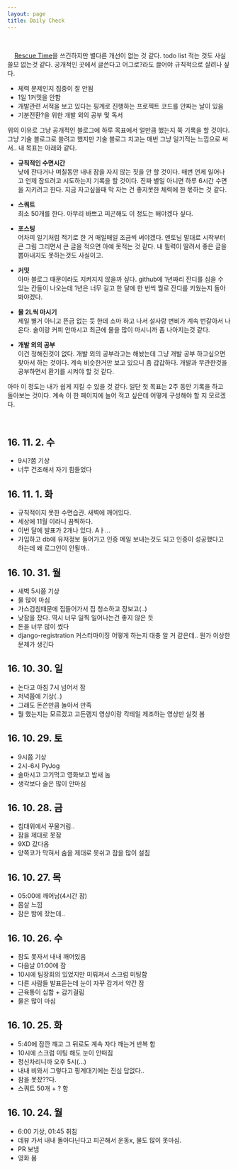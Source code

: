 ```yaml
---
layout: page
title: Daily Check
---
```

<br/>

&nbsp;&nbsp;&nbsp; [Rescue Time](https://www.rescuetime.com/)을 쓰긴하지만 별다른 개선이 없는 것 같다. todo list 적는 것도 사실 쓸모 없는것 같다. 공개적인 곳에서 글쓴다고 어그로?라도 끌어야 규칙적으로 살려나 싶다.    

* 체력 문제인지 집중이 잘 안됨
* 1일 1커밋을 안함
* 개발관련 서적을 보고 있다는 핑계로 진행하는 프로젝트 코드를 안짜는 날이 있음
* 기분전환?을 위한 개발 외의 공부 및 독서

위의 이유로 그냥 공개적인 블로그에 하루 목표에서 얼만큼 했는지 쭉 기록을 할 것이다. 그냥 기술 블로그로 쓸려고 했지만 기술 블로그 치고는 매번 그냥 일기적는 느낌으로 써서.. 내 목표는 아래와 같다.

* **규칙적인 수면시간**     
낮에 잔다거나 며칠동안 내내 잠을 자지 않는 짓을 안 할 것이다. 매번 언제 일어나고 언제 잠드려고 시도하는지 기록을 할 것이다. 진짜 별일 아니면 하루 6시간 수면을 지키려고 한다. 지금 자고싶을때 막 자는 건 좋지못한 체력에 한 몫하는 것 같다.

* **스쿼트**     
최소 50개를 한다. 아무리 바쁘고 피곤해도 이 정도는 해야겠다 싶다.

* **포스팅**    
어차피 일기처럼 적기로 한 거 매일매일 조금씩 써야겠다. 멘토님 말대로 시작부터 큰 그림 그리면서 큰 글을 적으면 아예 못적는 것 같다. 내 필력이 딸려서 좋은 글을 뽑아내지도 못하는것도 사실이고.

* **커밋**     
아마 블로그 때문이라도 지켜지지 않을까 싶다. github에 1년짜리 잔디를 심을 수 있는 칸들이 나오는데 1년은 너무 길고 한 달에 한 번씩 뭘로 잔디를 키웠는지 돌아봐야겠다.

* **물 2L씩 마시기**     
제일 별거 아니고 뜬금 없는 듯 한데 소마 하고 나서 설사랑 변비가 계속 번갈아서 나온다. 술이랑 커피 안마시고 최근에 물을 많이 마시니까 좀 나아지는것 같다.

* **개발 외의 공부**    
이건 정해진것이 없다. 개발 외의 공부라고는 해놨는데 그냥 개발 공부 하고싶으면 찾아서 하는 것이다. 계속 비슷한거만 보고 있으니 좀 갑갑하다. 개발과 무관한것을 공부하면서 환기를 시켜야 할 것 같다.      

아마 이 정도는 내가 쉽게 지킬 수 있을 것 같다. 일단 첫 목표는 2주 동안 기록을 하고 돌아보는 것이다. 계속 이 한 페이지에 늘어 적고 싶은데 어떻게 구성해야 할 지 모르겠다.      

<br/>

##  **16. 11. 2. 수**
* 9시?쯤 기상
* 너무 건조해서 자기 힘들었다

## **16. 11. 1. 화**
* 규칙적이지 못한 수면습관. 새벽에 깨어있다.
* 세상에 11월 이라니 끔찍하다.
* 이번 달에 발표가 2개나 있다. Aㅏ...
* 가입하고 db에 유저정보 들어가고 인증 메일 보내는것도 되고 인증이 성공했다고 하는데 왜 로그인이 안될까..

## **16. 10. 31. 월**
* 새벽 5시쯤 기상
* 물 많이 마심
* 가스검침때문에 집들어가서 집 청소하고 장보고(..)
* 낮잠을 잤다. 역시 너무 일찍 일어나는건 좋지 않은 듯
* 돈을 너무 많이 썼다
* django-registration 커스터마이징 어떻게 하는지 대충 알 거 같은데.. 뭔가 이상한 문제가 생긴다

## **16. 10. 30. 일**
* 논다고 아침 7시 넘어서 잠
* 저녁쯤에 기상(..)
* 그래도 돈쓴만큼 놀아서 만족
* 뭘 했는지는 모르겠고 고든램지 영상이랑 칵테일 제조하는 영상만 실컷 봄

## **16. 10. 29. 토**
* 9시쯤 기상
* 2시-6시 PyJog
* 술마시고 고기먹고 영화보고 밤새 놈
* 생각보다 술은 많이 안마심

## **16. 10. 28. 금**
* 침대위에서 꾸물거림..
* 잠을 제대로 못잠
* 9XD 갔다옴
* 양쪽코가 막혀서 숨을 제대로 못쉬고 잠을 많이 설침

## **16. 10. 27. 목**
* 05:00에 깨어남(4시간 잠)
* 몸살 느낌
* 잠은 밤에 잤는데..

## **16. 10. 26. 수**
* 잠도 못자서 내내 깨어있음
* 다음날 01:00에 잠
* 10시에 팀장회의 있었지만 미뤄져서 스크럼 미팅함
* 다른 사람들 발표듣는데 눈이 자꾸 감겨서 약간 잠
* 근육통이 심함 + 감기걸림
* 물은 많이 마심

## **16. 10. 25. 화**
* 5:40에 잠깐 꺠고 그 뒤로도 계속 자다 깨는거 반복 함
* 10시에 스크럼 미팅 해도 눈이 안떠짐
* 정신차리니까 오후 5시(...)
* 내내 비와서 그렇다고 핑계대기에는 진심 답없다..
* 잠을 못잤??다.
* 스쿼트 50개 + ? 함

## **16. 10. 24. 월**
* 6:00 기상, 01:45 취침
* 데뷰 가서 내내 돌아다닌다고 피곤해서 운동x, 물도 많이 못마심.
* PR 보냄
* 영화 봄
